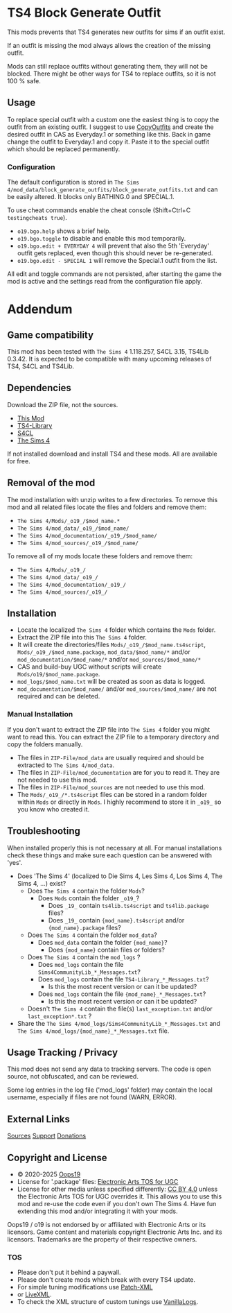 # TS4 Block Generate Outfit

This mods prevents that TS4 generates new outfits for sims if an outfit exist.

If an outfit is missing the mod always allows the creation of the missing outfit.

Mods can still replace outfits without generating them, they will not be blocked. 
There might be other ways for TS4 to replace outfits, so it is not 100 % safe.

## Usage
To replace special outfit with a custom one the easiest thing is to copy the outfit from an existing outfit.
I suggest to use [CopyOutfits](https://github.com/Oops19/TS4-CopyOutfits) and create the desired outfit in CAS as Everyday.1 or something like this.
Back in game change the outfit to Everyday.1 and copy it.
Paste it to the special outfit which should be replaced permanently.

### Configuration
The default configuration is stored in `The Sims 4/mod_data/block_generate_outfits/block_generate_outfits.txt` and can be easily altered.
It blocks only BATHING.0 and SPECIAL.1.

To use cheat commands enable the cheat console (Shift+Ctrl+C `testingcheats true`).
* `o19.bgo.help` shows a brief help.
* `o19.bgo.toggle` to disable and enable this mod temporarily.
* `o19.bgo.edit + EVERYDAY 4` will prevent that also the 5th 'Everyday' outfit gets replaced, even though this should never be re-generated.
* `o19.bgo.edit - SPECIAL 1` will remove the Special.1 outfit from the list.

All edit and toggle commands are not persisted, after starting the game the mod is active and the settings read from the configuration file apply.


# Addendum

## Game compatibility
This mod has been tested with `The Sims 4` 1.118.257, S4CL 3.15, TS4Lib 0.3.42.
It is expected to be compatible with many upcoming releases of TS4, S4CL and TS4Lib.

## Dependencies
Download the ZIP file, not the sources.
* [This Mod](../../releases/latest)
* [TS4-Library](https://github.com/Oops19/TS4-Library/releases/latest)
* [S4CL](https://github.com/ColonolNutty/Sims4CommunityLibrary/releases/latest)
* [The Sims 4](https://www.ea.com/games/the-sims/the-sims-4)

If not installed download and install TS4 and these mods.
All are available for free.

## Removal of the mod
The mod installation with unzip writes to a few directories.
To remove this mod and all related files locate the files and folders and remove them:
* `The Sims 4/Mods/_o19_/$mod_name.*`
* `The Sims 4/mod_data/_o19_/$mod_name/`
* `The Sims 4/mod_documentation/_o19_/$mod_name/`
* `The Sims 4/mod_sources/_o19_/$mod_name/`

To remove all of my mods locate these folders and remove them:
* `The Sims 4/Mods/_o19_/`
* `The Sims 4/mod_data/_o19_/`
* `The Sims 4/mod_documentation/_o19_/`
* `The Sims 4/mod_sources/_o19_/`
 
## Installation
* Locate the localized `The Sims 4` folder which contains the `Mods` folder.
* Extract the ZIP file into this `The Sims 4` folder.
* It will create the directories/files `Mods/_o19_/$mod_name.ts4script`, `Mods/_o19_/$mod_name.package`, `mod_data/$mod_name/*` and/or `mod_documentation/$mod_name/*` and/or `mod_sources/$mod_name/*`
* CAS and build-buy UGC without scripts will create `Mods/o19/$mod_name.package`.
* `mod_logs/$mod_name.txt` will be created as soon as data is logged.
* `mod_documentation/$mod_name/` and/or `mod_sources/$mod_name/` are not required and can be deleted.

### Manual Installation
If you don't want to extract the ZIP file into `The Sims 4` folder you might want to read this.
You can extract the ZIP file to a temporary directory and copy the folders manually.
* The files in `ZIP-File/mod_data` are usually required and should be extracted to `The Sims 4/mod_data`.
* The files in `ZIP-File/mod_documentation` are for you to read it. They are not needed to use this mod.
* The files in `ZIP-File/mod_sources` are not needed to use this mod.
* The `Mods/_o19_/*.ts4script` files can be stored in a random folder within `Mods` or directly in `Mods`. I highly recommend to store it in `_o19_` so you know who created it.

## Troubleshooting
When installed properly this is not necessary at all.
For manual installations check these things and make sure each question can be answered with 'yes'.
* Does 'The Sims 4' (localized to Die Sims 4, Les Sims 4, Los Sims 4, The Sims 4, ...) exist?
  * Does `The Sims 4` contain the folder `Mods`?
    * Does `Mods` contain the folder `_o19_`? 
      * Does `_19_` contain `ts4lib.ts4script` and `ts4lib.package` files?
      * Does `_19_` contain `{mod_name}.ts4script` and/or `{mod_name}.package` files?
  * Does `The Sims 4` contain the folder `mod_data`?
    * Does `mod_data` contain the folder `{mod_name}`?
      * Does `{mod_name}` contain files or folders?
  * Does `The Sims 4` contain the `mod_logs` ?
    * Does `mod_logs` contain the file `Sims4CommunityLib_*_Messages.txt`?
    * Does `mod_logs` contain the file `TS4-Library_*_Messages.txt`?
      * Is this the most recent version or can it be updated?
    * Does `mod_logs` contain the file `{mod_name}_*_Messages.txt`?
      * Is this the most recent version or can it be updated?
  * Doesn't `The Sims 4` contain the file(s) `last_exception.txt`  and/or `last_exception*.txt` ?
* Share the `The Sims 4/mod_logs/Sims4CommunityLib_*_Messages.txt` and `The Sims 4/mod_logs/{mod_name}_*_Messages.txt`  file.

## Usage Tracking / Privacy
This mod does not send any data to tracking servers. The code is open source, not obfuscated, and can be reviewed.

Some log entries in the log file ('mod_logs' folder) may contain the local username, especially if files are not found (WARN, ERROR).

## External Links
[Sources](https://github.com/Oops19/)
[Support](https://discord.gg/d8X9aQ3jbm)
[Donations](https://www.patreon.com/o19)

## Copyright and License
* © 2020-2025 [Oops19](https://github.com/Oops19)
* License for '.package' files: [Electronic Arts TOS for UGC](https://tos.ea.com/legalapp/WEBTERMS/US/en/PC/)  
* License for other media unless specified differently: [CC BY 4.0](https://creativecommons.org/licenses/by/4.0/) unless the Electronic Arts TOS for UGC overrides it.
This allows you to use this mod and re-use the code even if you don't own The Sims 4.
Have fun extending this mod and/or integrating it with your mods.

Oops19 / o19 is not endorsed by or affiliated with Electronic Arts or its licensors.
Game content and materials copyright Electronic Arts Inc. and its licensors. 
Trademarks are the property of their respective owners.

### TOS
* Please don't put it behind a paywall.
* Please don't create mods which break with every TS4 update.
* For simple tuning modifications use [Patch-XML](https://github.com/Oops19/TS4-PatchXML) 
* or [LiveXML](https://github.com/Oops19/TS4-LiveXML).
* To check the XML structure of custom tunings use [VanillaLogs](https://github.com/Oops19/TS4-VanillaLogs).
